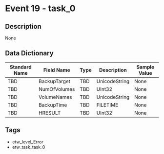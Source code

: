 # Event 19 - task_0

## Description
None

## Data Dictionary
|Standard Name|Field Name|Type|Description|Sample Value|
|---|---|---|---|---|
|TBD|BackupTarget|TBD|UnicodeString|None|None|
|TBD|NumOfVolumes|TBD|UInt32|None|None|
|TBD|VolumeNames|TBD|UnicodeString|None|None|
|TBD|BackupTime|TBD|FILETIME|None|None|
|TBD|HRESULT|TBD|UInt32|None|None|

## Tags
* etw_level_Error
* etw_task_task_0